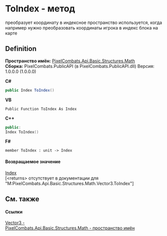# ToIndex - метод


преобразует координату в индексное пространство 
используется, когда например нужно преобразовать координаты игрока в индекс блока на карте




## Definition
**Пространство имён:** <a href="9a3afb53-d505-325f-0368-fcd870e41d3f">PixelCombats.Api.Basic.Structures.Math</a>  
**Сборка:** PixelCombats.PublicAPI (в PixelCombats.PublicAPI.dll) Версия: 1.0.0.0 (1.0.0.0)

**C#**
``` C#
public Index ToIndex()
```
**VB**
``` VB
Public Function ToIndex As Index
```
**C++**
``` C++
public:
Index ToIndex()
```
**F#**
``` F#
member ToIndex : unit -> Index 
```



#### Возвращаемое значение
<a href="ac5dc432-60d2-665e-4227-5491791da77a">Index</a>  
\[&lt;returns&gt; отсутствует в документации для "M:PixelCombats.Api.Basic.Structures.Math.Vector3.ToIndex"\]

## См. также


#### Ссылки
<a href="7776e65d-9a2f-f15f-1c2a-0008e4e38cf7">Vector3 - </a>  
<a href="9a3afb53-d505-325f-0368-fcd870e41d3f">PixelCombats.Api.Basic.Structures.Math - пространство имён</a>  
